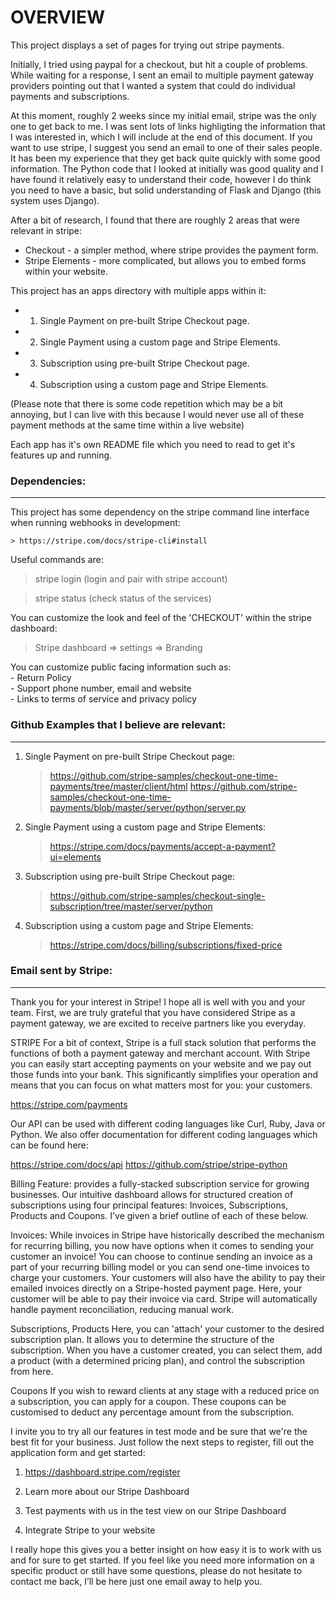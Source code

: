 # OVERVIEW

This project displays a set of pages for trying out stripe payments.

Initially, I tried using paypal for a checkout, but hit a couple of problems.   While waiting for a response, I sent an email to multiple payment gateway providers pointing out that I wanted a system that could do individual payments and subscriptions.

At this moment, roughly 2 weeks since my initial email, stripe was the only one to get back to me.   I was sent lots of links highligting the information that I was interested in, which I will include at the end of this document.   If you want to use stripe, I suggest you send an email to one of their sales people.   It has been my experience that they get back quite quickly with some good information.   The Python code that I looked at initially was good quality and I have found it relatively easy to understand their code, however I do think you need to have a basic, but solid understanding of Flask and Django (this system uses Django).

After a bit of research, I found that there are roughly 2 areas that were relevant in stripe:
* Checkout - a simpler method, where stripe provides the payment form.
* Stripe Elements - more complicated, but allows you to embed forms within your website.

This project has an apps directory with multiple apps within it:
  * 1) Single Payment on pre-built Stripe Checkout page.  
  * 2) Single Payment using a custom page and Stripe Elements.  
  * 3) Subscription using pre-built Stripe Checkout page.  
  * 4) Subscription using a custom page and Stripe Elements.  

(Please note that there is some code repetition which may be a bit annoying, but I can live with this because I would never use all of these payment methods at the same time within a live website)

Each app has it's own README file which you need to read to get it's features up and running.

### Dependencies:

---

This project has some dependency on the stripe command line interface when running webhooks in development:

    > https://stripe.com/docs/stripe-cli#install

Useful commands are:

> stripe login              (login and pair with stripe account)

> stripe status             (check status of the services)

You can customize the look and feel of the 'CHECKOUT' within the stripe dashboard:

> Stripe dashboard => settings => Branding

You can customize public facing information such as:  
    - Return Policy  
    - Support phone number, email and website  
    - Links to terms of service and privacy policy  

### Github Examples that I believe are relevant:

---

1) Single Payment on pre-built Stripe Checkout page:
    > https://github.com/stripe-samples/checkout-one-time-payments/tree/master/client/html
    > https://github.com/stripe-samples/checkout-one-time-payments/blob/master/server/python/server.py
2) Single Payment using a custom page and Stripe Elements:
    > https://stripe.com/docs/payments/accept-a-payment?ui=elements
3) Subscription using pre-built Stripe Checkout page:
    > https://github.com/stripe-samples/checkout-single-subscription/tree/master/server/python
4) Subscription using a custom page and Stripe Elements:
    > https://stripe.com/docs/billing/subscriptions/fixed-price

### Email sent by Stripe:

---

Thank you for your interest in Stripe! I hope all is well with you and your team. First, we are truly grateful that you have considered Stripe as a payment gateway, we are excited to receive partners like you everyday.

STRIPE
For a bit of context, Stripe is a full stack solution that performs the functions of both a payment gateway and merchant account. With Stripe you can easily start accepting payments on your website and we pay out those funds into your bank. This significantly simplifies your operation and means that you can focus on what matters most for you: your customers.

https://stripe.com/payments

Our API can be used with different coding languages like Curl, Ruby, Java or Python. We also offer documentation for different coding languages which can be found here:

https://stripe.com/docs/api
https://github.com/stripe/stripe-python

Billing Feature: provides a fully-stacked subscription service for growing businesses. Our intuitive dashboard allows for structured creation of subscriptions using four principal features: Invoices, Subscriptions, Products and Coupons. I've given a brief outline of each of these below.

Invoices:
While invoices in Stripe have historically described the mechanism for recurring billing, you now have options when it comes to sending your customer an invoice! You can choose to continue sending an invoice as a part of your recurring billing model or you can send one-time invoices to charge your customers. Your customers will also have the ability to pay their emailed invoices directly on a Stripe-hosted payment page. Here, your customer will be able to pay their invoice via card. Stripe will automatically handle payment reconciliation, reducing manual work.

Subscriptions, Products
Here, you can 'attach' your customer to the desired subscription plan. It allows you to determine the structure of the subscription. When you have a customer created, you can select them, add a product (with a determined pricing plan), and control the subscription from here.

Coupons
If you wish to reward clients at any stage with a reduced price on a subscription, you can apply for a coupon. These coupons can be customised to deduct any percentage amount from the subscription.

I invite you to try all our features in test mode and be sure that we're the best fit for your business. Just follow the next steps to register, fill out the application form and get started:

1. https://dashboard.stripe.com/register

2. Learn more about our Stripe Dashboard

3. Test payments with us in the test view on our Stripe Dashboard

4. Integrate Stripe to your website

I really hope this gives you a better insight on how easy it is to work with us and for sure to get started. If you feel like you need more information on a specific product or still have some questions, please do not hesitate to contact me back, I’ll be here just one email away to help you.
